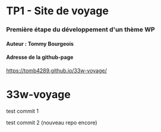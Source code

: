 # TP1 - Site de voyage

### Première étape du développement d'un thème WP

#### Auteur : Tommy Bourgeois

#### Adresse de la github-page

https://tomb4289.github.io/33w-voyage/

# 33w-voyage

test commit 1

test commit 2 (nouveau repo encore)
